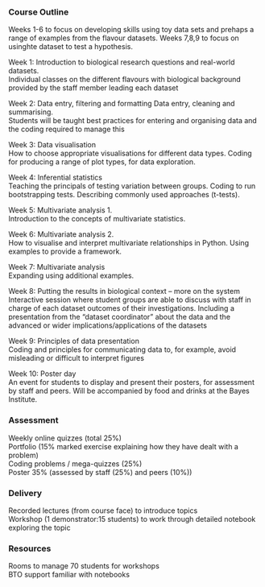### Course Outline

Weeks 1-6 to focus on developing skills using toy data sets and prehaps a range of examples from the flavour datasets.  Weeks 7,8,9 to focus on usinghte dataset to test a hypothesis.  

Week 1: Introduction to biological research questions and real-world datasets.  
Individual classes on the different flavours with biological background provided by the staff member leading each dataset   

Week 2: Data entry, filtering and formatting Data entry, cleaning and summarising.   
Students will be taught best practices for entering and organising data and the coding required to manage this  

Week 3: Data visualisation  
How to choose appropriate visualisations for different data types.  Coding for producing a range of plot types, for data exploration.  

Week 4: Inferential statistics   
Teaching the principals of testing variation between groups.  Coding to run bootstrapping tests. Describing commonly used approaches (t-tests).  

Week 5: Multivariate analysis 1.  
Introduction to the concepts of multivariate statistics.  

Week 6: Multivariate analysis 2.   
How to visualise and interpret multivariate relationships in Python.  Using examples to provide a framework.  

Week 7: Multivariate analysis   
Expanding using additional examples.  

Week 8: Putting the results in biological context – more on the system  
Interactive session where student groups are able to discuss with staff in charge of each dataset outcomes of their investigations.  Including a presentation from the “dataset coordinator” about the data and the advanced or wider implications/applications of the datasets  

Week 9: Principles of data presentation  
Coding and principles for communicating data to, for example, avoid misleading or difficult to interpret figures  

Week 10: Poster day  
An event for students to display and present their posters, for assessment by staff and peers.  Will be accompanied by food and drinks at the Bayes Institute.  


### Assessment  
Weekly online quizzes (total 25%)  
Portfolio (15% marked exercise explaining how they have dealt with a problem)  
Coding problems / mega-quizzes (25%)  
Poster 35% (assessed by staff (25%) and peers (10%))   

### Delivery  
Recorded lectures (from course face) to introduce topics  
Workshop (1 demonstrator:15 students) to work through detailed notebook exploring the topic  

### Resources  
Rooms to manage 70 students for workshops  
BTO support familiar with notebooks  